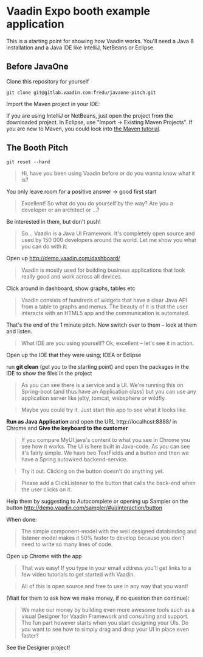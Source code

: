 # Vaadin Expo booth example application

This is a starting point for showing how Vaadin works. You'll need a Java 8 installation and a Java IDE like IntelliJ, NetBeans or Eclipse. 

## Before JavaOne

Clone this repository for yourself 
```
git clone git@gitlab.vaadin.com:fredu/javaone-pitch.git
```

Import the Maven project in your IDE: 

If you are using IntelliJ or NetBeans, just open the project from the downloaded project. In Eclipse, use "Import -> Existing Maven Projects". If you are new to Maven, you could look into [the Maven tutorial](https://vaadin.com/blog/-/blogs/the-maven-essentials-for-the-impatient-developer).


## The Booth Pitch
```
git reset --hard
```

>Hi, have you been using Vaadin before or do you wanna know what it is? 

You only leave room for a positive answer -> good first start

> Excellent! So what do you do yourself by the way? Are you a developer or an architect or ...?

Be interested in them, but don't push!

> So... Vaadin is a Java UI Framework. It's completely open source and used by 150 000 developers around the world. Let me show you what you can do with it:

Open up http://demo.vaadin.com/dashboard/

> Vaadin is mostly used for building business applications that look really good and work across all devices.

Click around in dashboard, show graphs, tables etc

> Vaadin consists of hundreds of widgets that have a clear Java API from a table to graphs and menus. The beauty of it is that the user interacts with an HTML5 app and the communication is automated. 

That's the end of the 1 minute pitch. Now switch over to them – look at them and listen.

> What IDE are you using yourself? Ok, excellent – let's see it in action.

Open up the IDE that they were using; IDEA or Eclipse

run **git clean** (get you to the starting point) and open the packages in the IDE to show the files in the project

> As you can see there is a service and a UI. We're running this on Spring-boot (and thus have an Application class) but you can use any application server like jetty, tomcat, websphere or wildfly.

> Maybe you could try it. Just start this app to see what it looks like.

**Run as Java Application** and open the URL http://localhost:8888/ in Chrome and **Give the keyboard to the customer**

> If you compare MyUI.java's content to what you see in Chrome you see how it works. The UI is here built in Java-code. As you can see it's fairly simple. We have two TextFields and a button and then we have a Spring autowired backend-service.

> Try it out. Clicking on the button doesn't do anything yet.

> Please add a ClickListener to the button that calls the back-end when the user clicks on it.

Help them by suggesting to Autocomplete or opening up Sampler on the button http://demo.vaadin.com/sampler/#ui/interaction/button

When done:

> The simple component-model with the well designed databinding and listener model makes it 50% faster to develop because you don't need to write so many lines of code.

Open up Chrome with the app

> That was easy! If you type in your email address you'll get links to a few video tutorials to get started with Vaadin.

> All of this is open source and free to use in any way that you want! 

(Wait for them to ask how we make money, if no question then continue):

> We make our money by building even more awesome tools such as a visual Designer for Vaadin Framework and consulting and support.
> The fun part however starts when you start designing your UIs. Do you want to see how to simply drag and drop your UI in place even faster?

See the Designer project!

